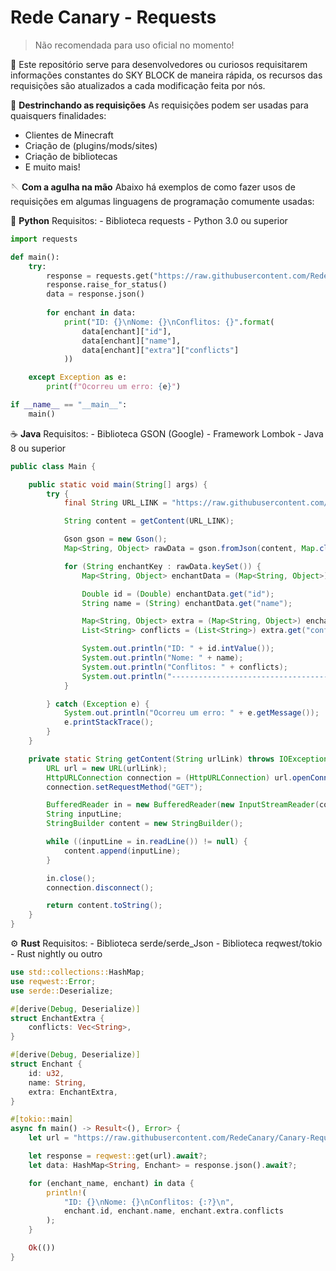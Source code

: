 # Rede Canary - Requests
> Não recomendada para uso oficial no momento!

🧩 Este repositório serve para desenvolvedores ou curiosos requisitarem informações constantes do SKY BLOCK de maneira rápida,
os recursos das requisições são atualizados a cada modificação feita por nós.

🧶 **Destrinchando as requisições**
As requisições podem ser usadas para quaisquers finalidades:
  - Clientes de Minecraft
  - Criação de (plugins/mods/sites)
  - Criação de bibliotecas
  - E muito mais!

🪡 **Com a agulha na mão**
Abaixo há exemplos de como fazer usos de requisições em algumas
linguagens de programação comumente usadas:

🐍 **Python**
  Requisitos:
    - Biblioteca requests
    - Python 3.0 ou superior
```python
import requests

def main():
    try:
        response = requests.get("https://raw.githubusercontent.com/RedeCanary/Canary-Requests/refs/heads/main/skyblock/enchants.json")
        response.raise_for_status()
        data = response.json()
        
        for enchant in data:
            print("ID: {}\nNome: {}\nConflitos: {}".format(
                data[enchant]["id"], 
                data[enchant]["name"], 
                data[enchant]["extra"]["conflicts"]
            ))

    except Exception as e:
        print(f"Ocorreu um erro: {e}")

if __name__ == "__main__":
    main()
```

☕ **Java**
  Requisitos:
    - Biblioteca GSON (Google)
    - Framework Lombok
    - Java 8 ou superior
```java
public class Main {

    public static void main(String[] args) {
        try {
            final String URL_LINK = "https://raw.githubusercontent.com/RedeCanary/Canary-Requests/refs/heads/main/skyblock/enchants.json";

            String content = getContent(URL_LINK);

            Gson gson = new Gson();
            Map<String, Object> rawData = gson.fromJson(content, Map.class);

            for (String enchantKey : rawData.keySet()) {
                Map<String, Object> enchantData = (Map<String, Object>) rawData.get(enchantKey);

                Double id = (Double) enchantData.get("id");
                String name = (String) enchantData.get("name");

                Map<String, Object> extra = (Map<String, Object>) enchantData.get("extra");
                List<String> conflicts = (List<String>) extra.get("conflicts");

                System.out.println("ID: " + id.intValue());
                System.out.println("Nome: " + name);
                System.out.println("Conflitos: " + conflicts);
                System.out.println("-----------------------------------");
            }

        } catch (Exception e) {
            System.out.println("Ocorreu um erro: " + e.getMessage());
            e.printStackTrace();
        }
    }

    private static String getContent(String urlLink) throws IOException {
        URL url = new URL(urlLink);
        HttpURLConnection connection = (HttpURLConnection) url.openConnection();
        connection.setRequestMethod("GET");

        BufferedReader in = new BufferedReader(new InputStreamReader(connection.getInputStream()));
        String inputLine;
        StringBuilder content = new StringBuilder();

        while ((inputLine = in.readLine()) != null) {
            content.append(inputLine);
        }

        in.close();
        connection.disconnect();

        return content.toString();
    }
}

```

⚙️ **Rust**
  Requisitos:
    - Biblioteca serde/serde_Json
    - Biblioteca reqwest/tokio
    - Rust nightly ou outro
```rust
use std::collections::HashMap;
use reqwest::Error;
use serde::Deserialize;

#[derive(Debug, Deserialize)]
struct EnchantExtra {
    conflicts: Vec<String>,
}

#[derive(Debug, Deserialize)]
struct Enchant {
    id: u32,
    name: String,
    extra: EnchantExtra,
}

#[tokio::main]
async fn main() -> Result<(), Error> {
    let url = "https://raw.githubusercontent.com/RedeCanary/Canary-Requests/refs/heads/main/skyblock/enchants.json";

    let response = reqwest::get(url).await?;
    let data: HashMap<String, Enchant> = response.json().await?;

    for (enchant_name, enchant) in data {
        println!(
            "ID: {}\nNome: {}\nConflitos: {:?}\n",
            enchant.id, enchant.name, enchant.extra.conflicts
        );
    }

    Ok(())
}
```
